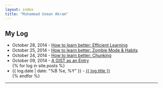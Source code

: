 ```yaml
---
layout: index
title: "Muhammad Usman Akram"
---
```


<div class="content" id="page">
    <div class="container">
	    <div class="blog">
	        <h2>My Log</h2>
	        <ul>
                <li>
                <span>October 28, 2014</span> - <a href="https://gist.github.com/usmanakram232/5cb8746da82fc4f1a992#a-framework-for-efficent-learning">How to learn better: Efficient Learning</a>
                </li>
                <li>
                <span>October 25, 2014</span> - <a href="https://gist.github.com/usmanakram232/a5738ef1f705d2cc0119#zombie-mode--habits">How to learn better: Zombie Mode & Habits</a>
                </li>
                <li>
                <span>October 24, 2014</span> - <a href="https://gist.github.com/usmanakram232/2e82d052170cd6701eb5#chunking">How to learn better: Chunking</a>
                </li>
	            <li>
	            <span>October 09, 2014</span> - <a href="https://gist.github.com/usmanakram232/2f4cdd7cbf1791d735ad">A GIST as an Entry</a>
                </li>
	        {% for log in site.posts %}
	            <li>
	            <span>{{ log.date | date: "%B %e, %Y" }}</span> - <a href="{{ log.url }}">{{ log.title }}</a>
	            </li>
	        {% endfor %}
	        </ul>
	    </div>
      <hr class="featurette-divider">
    </div> <!-- /container -->
</div>
